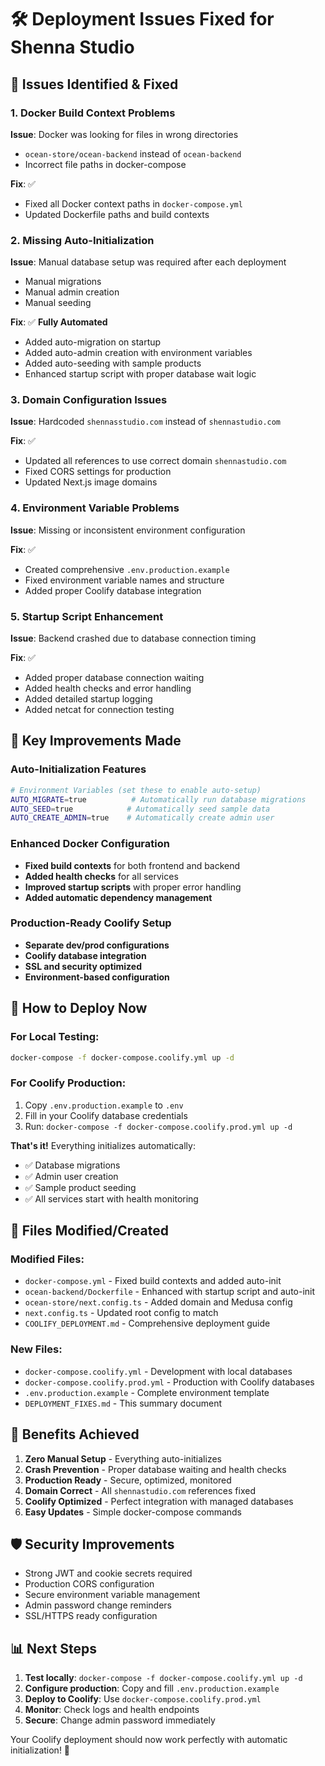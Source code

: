 # 🛠️ Deployment Issues Fixed for Shenna Studio

## 🚨 Issues Identified & Fixed

### 1. **Docker Build Context Problems**
**Issue**: Docker was looking for files in wrong directories
- `ocean-store/ocean-backend` instead of `ocean-backend`
- Incorrect file paths in docker-compose

**Fix**: ✅
- Fixed all Docker context paths in `docker-compose.yml`
- Updated Dockerfile paths and build contexts

### 2. **Missing Auto-Initialization**
**Issue**: Manual database setup was required after each deployment
- Manual migrations
- Manual admin creation  
- Manual seeding

**Fix**: ✅ **Fully Automated**
- Added auto-migration on startup
- Added auto-admin creation with environment variables
- Added auto-seeding with sample products
- Enhanced startup script with proper database wait logic

### 3. **Domain Configuration Issues**
**Issue**: Hardcoded `shennasstudio.com` instead of `shennastudio.com`

**Fix**: ✅
- Updated all references to use correct domain `shennastudio.com`
- Fixed CORS settings for production
- Updated Next.js image domains

### 4. **Environment Variable Problems**
**Issue**: Missing or inconsistent environment configuration

**Fix**: ✅
- Created comprehensive `.env.production.example`
- Fixed environment variable names and structure
- Added proper Coolify database integration

### 5. **Startup Script Enhancement**
**Issue**: Backend crashed due to database connection timing

**Fix**: ✅
- Added proper database connection waiting
- Added health checks and error handling
- Added detailed startup logging
- Added netcat for connection testing

## 🎯 Key Improvements Made

### Auto-Initialization Features
```bash
# Environment Variables (set these to enable auto-setup)
AUTO_MIGRATE=true          # Automatically run database migrations
AUTO_SEED=true            # Automatically seed sample data  
AUTO_CREATE_ADMIN=true    # Automatically create admin user
```

### Enhanced Docker Configuration
- **Fixed build contexts** for both frontend and backend
- **Added health checks** for all services
- **Improved startup scripts** with proper error handling
- **Added automatic dependency management**

### Production-Ready Coolify Setup
- **Separate dev/prod configurations**
- **Coolify database integration**
- **SSL and security optimized**
- **Environment-based configuration**

## 🚀 How to Deploy Now

### For Local Testing:
```bash
docker-compose -f docker-compose.coolify.yml up -d
```

### For Coolify Production:
1. Copy `.env.production.example` to `.env`
2. Fill in your Coolify database credentials
3. Run: `docker-compose -f docker-compose.coolify.prod.yml up -d`

**That's it!** Everything initializes automatically:
- ✅ Database migrations
- ✅ Admin user creation  
- ✅ Sample product seeding
- ✅ All services start with health monitoring

## 🔧 Files Modified/Created

### Modified Files:
- `docker-compose.yml` - Fixed build contexts and added auto-init
- `ocean-backend/Dockerfile` - Enhanced with startup script and auto-init
- `ocean-store/next.config.ts` - Added domain and Medusa config
- `next.config.ts` - Updated root config to match
- `COOLIFY_DEPLOYMENT.md` - Comprehensive deployment guide

### New Files:
- `docker-compose.coolify.yml` - Development with local databases
- `docker-compose.coolify.prod.yml` - Production with Coolify databases  
- `.env.production.example` - Complete environment template
- `DEPLOYMENT_FIXES.md` - This summary document

## 🎉 Benefits Achieved

1. **Zero Manual Setup** - Everything auto-initializes
2. **Crash Prevention** - Proper database waiting and health checks
3. **Production Ready** - Secure, optimized, monitored
4. **Domain Correct** - All `shennastudio.com` references fixed
5. **Coolify Optimized** - Perfect integration with managed databases
6. **Easy Updates** - Simple docker-compose commands

## 🛡️ Security Improvements

- Strong JWT and cookie secrets required
- Production CORS configuration
- Secure environment variable management
- Admin password change reminders
- SSL/HTTPS ready configuration

## 📊 Next Steps

1. **Test locally**: `docker-compose -f docker-compose.coolify.yml up -d`
2. **Configure production**: Copy and fill `.env.production.example`
3. **Deploy to Coolify**: Use `docker-compose.coolify.prod.yml`
4. **Monitor**: Check logs and health endpoints
5. **Secure**: Change admin password immediately

Your Coolify deployment should now work perfectly with automatic initialization! 🎊